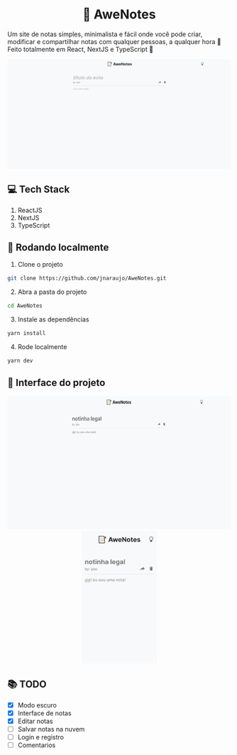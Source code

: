 <div align="center" >
  <h1>📝 AweNotes</h1>
</div>

Um site de notas simples, minimalista e fácil onde você pode criar, modificar e compartilhar notas com qualquer pessoas, a qualquer hora 🤞
Feito totalmente em React, NextJS e TypeScript 🥳

![git da interface do AweNotes](/public//gif_interface.webp)

## 💻 Tech Stack

 1. ReactJS
 2. NextJS
 3. TypeScript

## 🚀 Rodando localmente
1) Clone o projeto
```sh
git clone https://github.com/jnaraujo/AweNotes.git
```
2) Abra a pasta do projeto
```sh
cd AweNotes
```
3) Instale as dependências
```sh
yarn install
```
4) Rode localmente
```sh
yarn dev
```

## 💄 Interface do projeto

<div align="center" >
  <img src="/public/gif_interface2.webp" height="300" width="auto">
  <img src="/public/interface3.png" height="300" width="auto">
</div>

## 📚 TODO

 - [x] Modo escuro
 - [x] Interface de notas
 - [x] Editar notas
 - [ ] Salvar notas na nuvem
 - [ ] Login e registro
 - [ ] Comentarios
